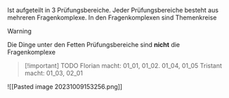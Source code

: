 Ist aufgeteilt in 3 Prüfungsbereiche. Jeder Prüfungsbereiche besteht aus mehreren Fragenkomplexe. In den Fragenkomplexen sind Themenkreise

> [!warning]
> Die Dinge unter den Fetten Prüfungsbereiche sind **nicht** die Fragenkomplexe

> [!important] TODO
> Florian macht: 01_01, 01_02. 01_04, 01_05
> Tristant macht: 01_03, 02_01

![[Pasted image 20231009153256.png]]

